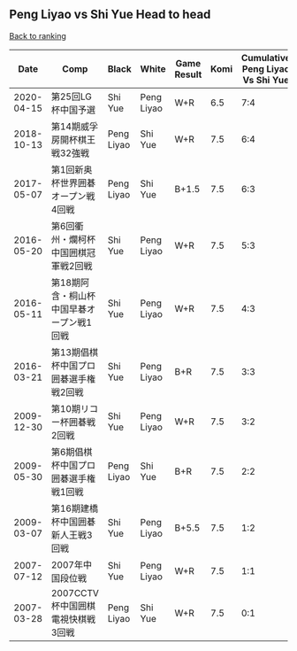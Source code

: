 ## Peng Liyao vs Shi Yue Head to head

[Back to ranking](../../index.md)




| **Date** | **Comp** | **Black** | **White** | **Game Result** | **Komi** | **Cumulative Peng Liyao Vs Shi Yue** | **Peng Liyao Streak** | **Shi Yue Streak** | 
| --- | --- | --- | --- | --- | --- | --- | --- | --- |
| 2020-04-15 | 第25回LG杯中国予選 | Shi Yue | Peng Liyao | W+R | 6.5 | 7:4 | 1 | 0 | 
| 2018-10-13 | 第14期威孚房開杯棋王戦32強戦 | Peng Liyao | Shi Yue | W+R | 7.5 | 6:4 | 0 | 1 | 
| 2017-05-07 | 第1回新奥杯世界囲碁オープン戦4回戦 | Peng Liyao | Shi Yue | B+1.5 | 7.5 | 6:3 | 3 | 0 | 
| 2016-05-20 | 第6回衢州・爛柯杯中国囲棋冠軍戦2回戦 | Shi Yue | Peng Liyao | W+R | 7.5 | 5:3 | 2 | 0 | 
| 2016-05-11 | 第18期阿含・桐山杯中国早碁オープン戦1回戦 | Shi Yue | Peng Liyao | W+R | 7.5 | 4:3 | 1 | 0 | 
| 2016-03-21 | 第13期倡棋杯中国プロ囲碁選手権戦2回戦 | Shi Yue | Peng Liyao | B+R | 7.5 | 3:3 | 0 | 1 | 
| 2009-12-30 | 第10期リコー杯囲碁戦2回戦 | Shi Yue | Peng Liyao | W+R | 7.5 | 3:2 | 2 | 0 | 
| 2009-05-30 | 第6期倡棋杯中国プロ囲碁選手権戦1回戦 | Peng Liyao | Shi Yue | B+R | 7.5 | 2:2 | 1 | 0 | 
| 2009-03-07 | 第16期建橋杯中国囲碁新人王戦3回戦 | Shi Yue | Peng Liyao | B+5.5 | 7.5 | 1:2 | 0 | 1 | 
| 2007-07-12 | 2007年中国段位戦 | Shi Yue | Peng Liyao | W+R | 7.5 | 1:1 | 1 | 0 | 
| 2007-03-28 | 2007CCTV杯中国囲棋電視快棋戦3回戦 | Peng Liyao | Shi Yue | W+R | 7.5 | 0:1 | 0 | 1 |





